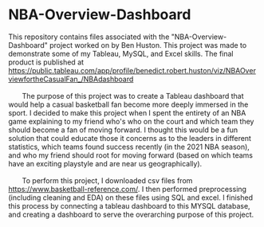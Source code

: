# NBA-Overview-Dashboard
This repository contains files associated with the "NBA-Overview-Dashboard" project worked on by Ben Huston. This project was made to demonstrate some of my Tableau, MySQL, and Excel skills. The final product is published at https://public.tableau.com/app/profile/benedict.robert.huston/viz/NBAOverviewfortheCasualFan_/NBAdashboard<br /> <br />
&nbsp;&nbsp;&nbsp;&nbsp;&nbsp;&nbsp; The purpose of this project was to create a Tableau dashboard that would help a casual basketball fan become more deeply immersed in the sport. I decided to make this project when I spent the entirety of an NBA game explaining to my friend who's who on the court and which team they should become a fan of moving forward. I thought this would be a fun solution that could educate those it concerns as to the leaders in different statistics, which teams found success recently (in the 2021 NBA season), and who my friend should root for moving forward (based on which teams have an exciting playstyle and are near us geographically). 
<br /> <br />
&nbsp;&nbsp;&nbsp;&nbsp;&nbsp;&nbsp; To perform this project, I downloaded csv files from https://www.basketball-reference.com/. I then performed preprocessing (including cleaning and EDA) on these files using SQL and excel. I finished this process by connecting a tableau dashboard to this MYSQL database, and creating a dashboard to serve the overarching purpose of this project. 
<br /> <br />
&nbsp;&nbsp;&nbsp;&nbsp;&nbsp;&nbsp; 

